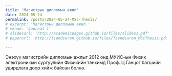 ```yaml
---
title: 'Магистрын дипломын ажил'
date: 2024-05-24
permalink: /posts/2024-05-24-MSc-Thesis/
# excerpt: 'Магистрын дипломын ажил.'
# venue: 'Journal 1'
# slidesurl: 'http://academicpages.github.io/files/slides1.pdf'
# paperurl: 'http://tsendsuren.github.io/files/Tsendsuren_MScThesis.pdf'

---
```


Энэхүү магистрийн дипломын ажлыг 2012 онд МУИС-ын Физик электроникын сургуулийн Физикийн тэнхимд Проф. Ц.Ганцог багшийн удирдлага доор хийж байсан болно.

<!-- [Download PDF](http://tsendsuren.github.io/files/Tsendsuren_MScThesis.pdf) -->